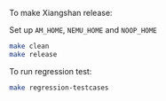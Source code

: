 To make Xiangshan release:

Set up `AM_HOME`, `NEMU_HOME` and `NOOP_HOME`

```sh
make clean
make release
```

To run regression test:

```sh
make regression-testcases
```